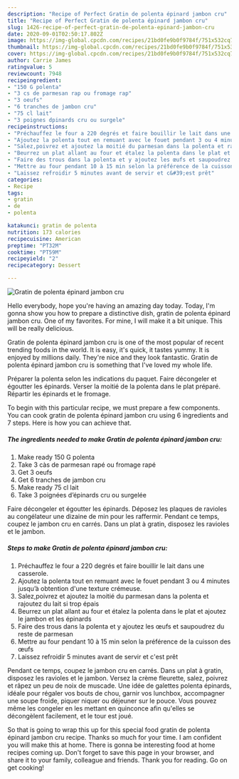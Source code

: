 ```yaml
---
description: "Recipe of Perfect Gratin de polenta épinard jambon cru"
title: "Recipe of Perfect Gratin de polenta épinard jambon cru"
slug: 1426-recipe-of-perfect-gratin-de-polenta-epinard-jambon-cru
date: 2020-09-01T02:50:17.802Z
image: https://img-global.cpcdn.com/recipes/21bd0fe9b0f9784f/751x532cq70/gratin-de-polenta-epinard-jambon-cru-photo-principale-de-la-recette.jpg
thumbnail: https://img-global.cpcdn.com/recipes/21bd0fe9b0f9784f/751x532cq70/gratin-de-polenta-epinard-jambon-cru-photo-principale-de-la-recette.jpg
cover: https://img-global.cpcdn.com/recipes/21bd0fe9b0f9784f/751x532cq70/gratin-de-polenta-epinard-jambon-cru-photo-principale-de-la-recette.jpg
author: Carrie James
ratingvalue: 5
reviewcount: 7948
recipeingredient:
- "150 G polenta"
- "3 cs de parmesan rap ou fromage rap"
- "3 oeufs"
- "6 tranches de jambon cru"
- "75 cl lait"
- "3 poignes dpinards cru ou surgele"
recipeinstructions:
- "Préchauffez le four a 220 degrés et faire bouillir le lait dans une casserole."
- "Ajoutez la polenta tout en remuant avec le fouet pendant 3 ou 4 minutes jusqu’à obtention d&#39;une texture crémeuse."
- "Salez,poivrez et ajoutez la moitié du parmesan dans la polenta et rajoutez du lait si trop épais"
- "Beurrez un plat allant au four et étalez la polenta dans le plat et ajoutez le jambon et les épinards"
- "Faire des trous dans la polenta et y ajoutez les œufs et saupoudrez du reste de parmesan"
- "Mettre au four pendant 10 à 15 min selon la préférence de la cuisson des œufs"
- "Laissez refroidir 5 minutes avant de servir et c&#39;est prêt"
categories:
- Recipe
tags:
- gratin
- de
- polenta

katakunci: gratin de polenta 
nutrition: 173 calories
recipecuisine: American
preptime: "PT32M"
cooktime: "PT59M"
recipeyield: "2"
recipecategory: Dessert

---
```



![Gratin de polenta épinard jambon cru](https://img-global.cpcdn.com/recipes/21bd0fe9b0f9784f/751x532cq70/gratin-de-polenta-epinard-jambon-cru-photo-principale-de-la-recette.jpg)

Hello everybody, hope you're having an amazing day today. Today, I'm gonna show you how to prepare a distinctive dish, gratin de polenta épinard jambon cru. One of my favorites. For mine, I will make it a bit unique. This will be really delicious.

Gratin de polenta épinard jambon cru is one of the most popular of recent trending foods in the world. It is easy, it's quick, it tastes yummy. It is enjoyed by millions daily. They're nice and they look fantastic. Gratin de polenta épinard jambon cru is something that I've loved my whole life.

Préparer la polenta selon les indications du paquet. Faire décongeler et égoutter les épinards. Verser la moitié de la polenta dans le plat préparé. Répartir les épinards et le fromage.


To begin with this particular recipe, we must prepare a few components. You can cook gratin de polenta épinard jambon cru using 6 ingredients and 7 steps. Here is how you can achieve that.

<!--inarticleads1-->

##### The ingredients needed to make Gratin de polenta épinard jambon cru:

1. Make ready 150 G polenta
1. Take 3 càs de parmesan rapé ou fromage rapé
1. Get 3 oeufs
1. Get 6 tranches de jambon cru
1. Make ready 75 cl lait
1. Take 3 poignées d’épinards cru ou surgelée


Faire décongeler et égoutter les épinards. Déposez les plaques de ravioles au congélateur une dizaine de min pour les raffermir. Pendant ce temps, coupez le jambon cru en carrés. Dans un plat à gratin, disposez les ravioles et le jambon. 

<!--inarticleads2-->

##### Steps to make Gratin de polenta épinard jambon cru:

1. Préchauffez le four a 220 degrés et faire bouillir le lait dans une casserole.
1. Ajoutez la polenta tout en remuant avec le fouet pendant 3 ou 4 minutes jusqu’à obtention d&#39;une texture crémeuse.
1. Salez,poivrez et ajoutez la moitié du parmesan dans la polenta et rajoutez du lait si trop épais
1. Beurrez un plat allant au four et étalez la polenta dans le plat et ajoutez le jambon et les épinards
1. Faire des trous dans la polenta et y ajoutez les œufs et saupoudrez du reste de parmesan
1. Mettre au four pendant 10 à 15 min selon la préférence de la cuisson des œufs
1. Laissez refroidir 5 minutes avant de servir et c&#39;est prêt


Pendant ce temps, coupez le jambon cru en carrés. Dans un plat à gratin, disposez les ravioles et le jambon. Versez la crème fleurette, salez, poivrez et râpez un peu de noix de muscade. Une idée de galettes polenta épinards, idéale pour régaler vos bouts de chou, garnir vos lunchbox, accompagner une soupe froide, piquer niquer ou déjeuner sur le pouce. Vous pouvez même les congeler en les mettant en quinconce afin qu&#39;elles se décongèlent facilement, et le tour est joué. 

So that is going to wrap this up for this special food gratin de polenta épinard jambon cru recipe. Thanks so much for your time. I am confident you will make this at home. There is gonna be interesting food at home recipes coming up. Don't forget to save this page in your browser, and share it to your family, colleague and friends. Thank you for reading. Go on get cooking!
